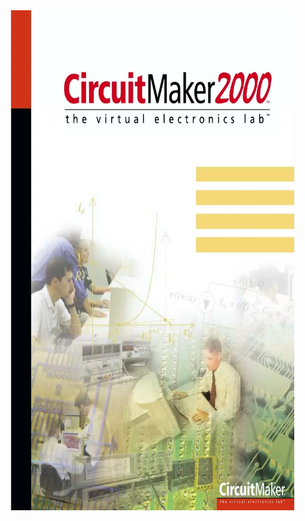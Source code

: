 <img src="https://github.com/Shariar-Rafi/Circuit-Maker-Projects/blob/main/Circuit%20Maker%202000%20%5BApp%5D/CircuitMaker.jpg" alt="Home_Page" width="90%" height="800">
